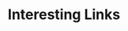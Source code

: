 ---
title: "Interesting Links"  # Add a page title.
slug: "interesting-links"
summary: "Interesting Links"  # Add a page description.
type: "widget_page"  # Page type is a Widget Page
---
